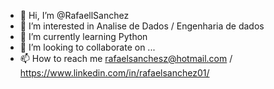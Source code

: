 - 👋 Hi, I’m @RafaellSanchez
- 👀 I’m interested in  Analise de Dados / Engenharia de dados
- 🌱 I’m currently learning Python 
- 💞️ I’m looking to collaborate on ...
- 📫 How to reach me  rafaelsanchesz@hotmail.com /  https://www.linkedin.com/in/rafaelsanchez01/


<!---
RafaellSanchez/RafaellSanchez is a ✨ special ✨ repository because its `README.md` (this file) appears on your GitHub profile.
You can click the Preview link to take a look at your changes.
--->

